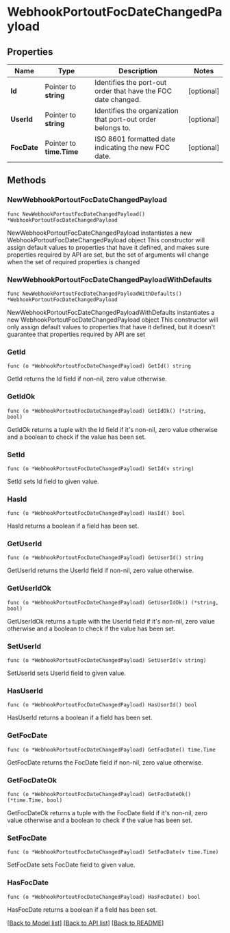 # WebhookPortoutFocDateChangedPayload

## Properties

Name | Type | Description | Notes
------------ | ------------- | ------------- | -------------
**Id** | Pointer to **string** | Identifies the port-out order that have the FOC date changed. | [optional] 
**UserId** | Pointer to **string** | Identifies the organization that port-out order belongs to. | [optional] 
**FocDate** | Pointer to **time.Time** | ISO 8601 formatted date indicating the new FOC date. | [optional] 

## Methods

### NewWebhookPortoutFocDateChangedPayload

`func NewWebhookPortoutFocDateChangedPayload() *WebhookPortoutFocDateChangedPayload`

NewWebhookPortoutFocDateChangedPayload instantiates a new WebhookPortoutFocDateChangedPayload object
This constructor will assign default values to properties that have it defined,
and makes sure properties required by API are set, but the set of arguments
will change when the set of required properties is changed

### NewWebhookPortoutFocDateChangedPayloadWithDefaults

`func NewWebhookPortoutFocDateChangedPayloadWithDefaults() *WebhookPortoutFocDateChangedPayload`

NewWebhookPortoutFocDateChangedPayloadWithDefaults instantiates a new WebhookPortoutFocDateChangedPayload object
This constructor will only assign default values to properties that have it defined,
but it doesn't guarantee that properties required by API are set

### GetId

`func (o *WebhookPortoutFocDateChangedPayload) GetId() string`

GetId returns the Id field if non-nil, zero value otherwise.

### GetIdOk

`func (o *WebhookPortoutFocDateChangedPayload) GetIdOk() (*string, bool)`

GetIdOk returns a tuple with the Id field if it's non-nil, zero value otherwise
and a boolean to check if the value has been set.

### SetId

`func (o *WebhookPortoutFocDateChangedPayload) SetId(v string)`

SetId sets Id field to given value.

### HasId

`func (o *WebhookPortoutFocDateChangedPayload) HasId() bool`

HasId returns a boolean if a field has been set.

### GetUserId

`func (o *WebhookPortoutFocDateChangedPayload) GetUserId() string`

GetUserId returns the UserId field if non-nil, zero value otherwise.

### GetUserIdOk

`func (o *WebhookPortoutFocDateChangedPayload) GetUserIdOk() (*string, bool)`

GetUserIdOk returns a tuple with the UserId field if it's non-nil, zero value otherwise
and a boolean to check if the value has been set.

### SetUserId

`func (o *WebhookPortoutFocDateChangedPayload) SetUserId(v string)`

SetUserId sets UserId field to given value.

### HasUserId

`func (o *WebhookPortoutFocDateChangedPayload) HasUserId() bool`

HasUserId returns a boolean if a field has been set.

### GetFocDate

`func (o *WebhookPortoutFocDateChangedPayload) GetFocDate() time.Time`

GetFocDate returns the FocDate field if non-nil, zero value otherwise.

### GetFocDateOk

`func (o *WebhookPortoutFocDateChangedPayload) GetFocDateOk() (*time.Time, bool)`

GetFocDateOk returns a tuple with the FocDate field if it's non-nil, zero value otherwise
and a boolean to check if the value has been set.

### SetFocDate

`func (o *WebhookPortoutFocDateChangedPayload) SetFocDate(v time.Time)`

SetFocDate sets FocDate field to given value.

### HasFocDate

`func (o *WebhookPortoutFocDateChangedPayload) HasFocDate() bool`

HasFocDate returns a boolean if a field has been set.


[[Back to Model list]](../README.md#documentation-for-models) [[Back to API list]](../README.md#documentation-for-api-endpoints) [[Back to README]](../README.md)


